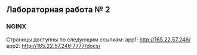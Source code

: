 ## Лабораторная работа № 2
### NGINX
Страницы доступны по следующим ссылкам: 
app1: http://165.22.57.246/
app2: http://165.22.57.246:7777/docs/

